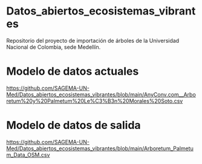 # Datos_abiertos_ecosistemas_vibrantes
Repositorio del proyecto de importación de árboles de la Universidad Nacional de Colombia, sede Medellín.

# Modelo de datos actuales
https://github.com/SAGEMA-UN-Med/Datos_abiertos_ecosistemas_vibrantes/blob/main/AnyConv.com__Arboretum%20y%20Palmetum%20Le%C3%B3n%20Morales%20Soto.csv

# Modelo de datos de salida
https://github.com/SAGEMA-UN-Med/Datos_abiertos_ecosistemas_vibrantes/blob/main/Arboretum_Palmetum_Data_OSM.csv
